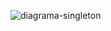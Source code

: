 ![diagrama-singleton](https://user-images.githubusercontent.com/79579209/205181022-554dec6d-5472-4261-a481-3d6e04d134e0.png)
